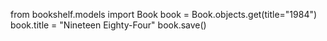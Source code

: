 ﻿from bookshelf.models import Book
book = Book.objects.get(title="1984")
book.title = "Nineteen Eighty-Four"
book.save()
